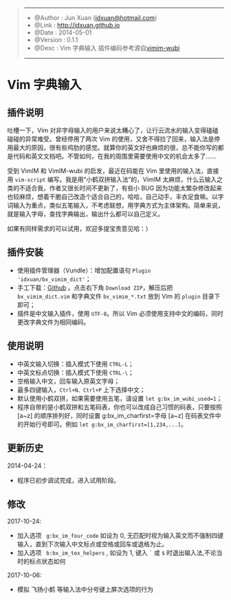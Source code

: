 >-----------------------------------------------------------------------
>
>* @Author  : Jun Xuan (idxuan@hotmail.com)
>* @Link    : http://idxuan.github.io
>* @Date    : 2014-05-01
>* @Version : 0.1.1
>* @Desc    : Vim 字典输入
>         插件编码参考源自[vimim-wubi](http://code.google.com/p/vimim-wubi)
>
>-----------------------------------------------------------------------

# Vim 字典输入

## 插件说明

吐槽一下，Vim 对非字母输入的用户来说太糟心了，让行云流水的输入变得磕磕碰碰的异常难受。曾经停用了两次 Vim 的使用，又舍不得捡了回来，输入法是停用最大的原因，很有些鸡肋的感觉。就算你的英文好也麻烦的很，总不能你写的都是代码和英文文档吧。不管如何，在我的周围里需要使用中文的机会太多了……

受到 VimIM 和 VimIM-wubi 的启发，最近在码能在 Vim 里使用的输入法，直接用 `vim-script` 编写。我是用“小鹤双拼输入法”的，VimIM 太麻烦，什么云输入之类的不适合我，作者又很长时间不更新了，有些小 BUG 因为功能太繁杂修改起来也较麻烦，想着干脆自己改造个适合自己的，哈哈，自己动手，丰衣足食嘛。以字词输入为重点，类似五笔输入，不考虑联想，用字典方式为主体架构。简单来说，就是输入字母，查找字典输出，输出什么都可以自己定义。

如果有同样需求的可以试用，欢迎多提宝贵意见哈：）

## 插件安装

* 使用插件管理器（Vundle）：增加配置语句 `Plugin 'idxuan/bx_vimim_dict'`；
* 手工下载：[Github](https://github.com/idxuan/bx_vimim_dict) 。点击右下角 `Download ZIP`，解压后把 `bx_vimim_dict.vim` 和字典文件 `bx_vimim_*.txt` 放到 Vim 的 `plugin` 目录下即可；
* 插件是中文输入插件，使用 `UTF-8`。所以 Vim 必须使用支持中文的编码，同时更改字典文件为相同编码。

## 使用说明

* 中英文输入切换：插入模式下使用 `CTRL-L`；
* 中英文标点切换：插入模式下使用 `CTRL-\`；
* 空格输入中文，回车输入原英文字母；
* 最多四键输入，`Ctrl+N、Ctrl+P` 上下选择中文；
* 默认使用小鹤双拼，如果需要使用五笔，请设置 `let g:bx_im_wubi_used=1`；
* 程序自带的是小鹤双拼和五笔码表，你也可以改成自己习惯的码表，只要按照 [a~z] 的顺序排列好，同时设置 g:bx_im_charfirst=字母 [a~z] 在码表文件中的开始行号即可。例如 `let g:bx_im_charfirst=[1,234,...]`。

## 更新历史

2014-04-24：

* 程序已初步调试完成，进入试用阶段。

## 修改

2017-10-24:

* 加入选项 ` g:bx_im_four_code` 如设为 0, 无匹配时视为输入英文而不强制四键输入，直到下次输入中文标点或空格或回车或退格为止。
* 加入选项 ` b:bx_im_tex_helpers` , 如设为 1, 键入 `` ` ``  或 `$` 时退出输入法,不论当时的标点状态如何


2017-10-06:

* 模拟 飞扬小鹤 等输入法中分号键上屏次选项的行为
